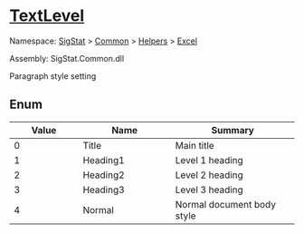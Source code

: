 # [TextLevel](./TextLevel.md)
Namespace: [SigStat]() > [Common](./../../README.md) > [Helpers](./../README.md) > [Excel](./README.md)

Assembly: SigStat.Common.dll


Paragraph style setting

##	Enum

| Value | Name | Summary | 
| --- | --- | --- | 
| 0<img width=200/>| Title<img width=200/>| Main title<img width=200/>| <br>
| 1<img width=200/>| Heading1<img width=200/>| Level 1 heading<img width=200/>| <br>
| 2<img width=200/>| Heading2<img width=200/>| Level 2 heading<img width=200/>| <br>
| 3<img width=200/>| Heading3<img width=200/>| Level 3 heading<img width=200/>| <br>
| 4<img width=200/>| Normal<img width=200/>| Normal document body style<img width=200/>| <br>


